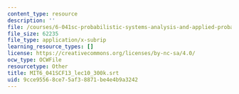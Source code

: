 ```yaml
---
content_type: resource
description: ''
file: /courses/6-041sc-probabilistic-systems-analysis-and-applied-probability-fall-2013/9cce95568ce75af38871be4e4b9a3242_MIT6_041SCF13_lec10_300k.vtt
file_size: 62235
file_type: application/x-subrip
learning_resource_types: []
license: https://creativecommons.org/licenses/by-nc-sa/4.0/
ocw_type: OCWFile
resourcetype: Other
title: MIT6_041SCF13_lec10_300k.srt
uid: 9cce9556-8ce7-5af3-8871-be4e4b9a3242
---
```

